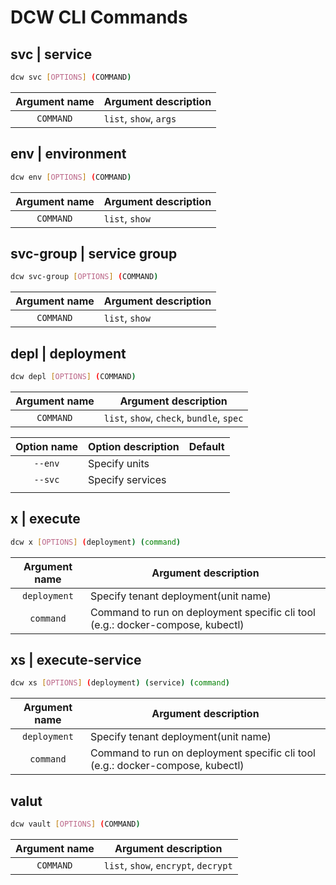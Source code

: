 # DCW CLI Commands

## svc | service

```bash
dcw svc [OPTIONS] (COMMAND)
```

| Argument name | Argument description   |
| :-----------: | ---------------------- |
|   `COMMAND`   | `list`, `show`, `args` |

## env | environment

```bash
dcw env [OPTIONS] (COMMAND)
```

| Argument name | Argument description |
| :-----------: | -------------------- |
|   `COMMAND`   | `list`, `show`       |

## svc-group | service group

```bash
dcw svc-group [OPTIONS] (COMMAND)
```

| Argument name | Argument description |
| :-----------: | -------------------- |
|   `COMMAND`   | `list`, `show`       |

## depl | deployment

```bash
dcw depl [OPTIONS] (COMMAND)
```

| Argument name | Argument description                      |
| :-----------: | ----------------------------------------- |
|   `COMMAND`   | `list`, `show`, `check`, `bundle`, `spec` |

| Option name | Option description | Default |
| :---------: | ------------------ | :-----: |
|   `--env`   | Specify units      |         |
|   `--svc`   | Specify services   |         |
|             |                    |         |

## x | execute

```bash
dcw x [OPTIONS] (deployment) (command)
```

| Argument name | Argument description                                                           |
| :-----------: | ------------------------------------------------------------------------------ |
| `deployment`  | Specify tenant deployment(unit name)                                           |
|   `command`   | Command to run on deployment specific cli tool (e.g.: docker-compose, kubectl) |

## xs | execute-service

```bash
dcw xs [OPTIONS] (deployment) (service) (command)
```

| Argument name | Argument description                                                           |
| :-----------: | ------------------------------------------------------------------------------ |
| `deployment`  | Specify tenant deployment(unit name)                                           |
|   `command`   | Command to run on deployment specific cli tool (e.g.: docker-compose, kubectl) |

## valut

```bash
dcw vault [OPTIONS] (COMMAND)
```

| Argument name | Argument description                 |
| :-----------: | ------------------------------------ |
|   `COMMAND`   | `list`, `show`, `encrypt`, `decrypt` |
